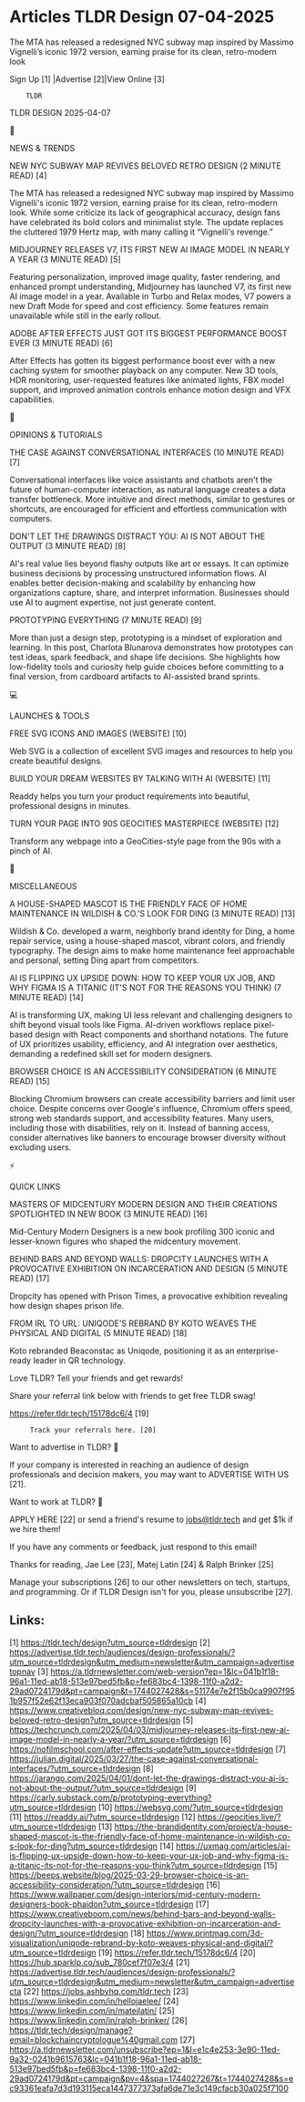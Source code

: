 # Articles TLDR Design 07-04-2025

The MTA has released a redesigned NYC subway map inspired by Massimo
Vignelli’s iconic 1972 version, earning praise for its clean,
retro-modern
look ‌ ‌ ‌ ‌ ‌ ‌ ‌ ‌ ‌ ‌ ‌ ‌ ‌ ‌ ‌ ‌ ‌ ‌ ‌ ‌ ‌ ‌ ‌ ‌ ‌ ‌  ‌ ‌ ‌ ‌ ‌ ‌ ‌ ‌ ‌ ‌ ‌ ‌ ‌ ‌ ‌ ‌ ‌ ‌ ‌ ‌ ‌ ‌ ‌ ‌ ‌ ‌ 


 Sign Up [1] |Advertise [2]|View Online [3] 

		TLDR 

TLDR DESIGN 2025-04-07

📱 

NEWS & TRENDS

 NEW NYC SUBWAY MAP REVIVES BELOVED RETRO DESIGN (2 MINUTE READ) [4] 

 The MTA has released a redesigned NYC subway map inspired by Massimo
Vignelli's iconic 1972 version, earning praise for its clean,
retro-modern look. While some criticize its lack of geographical
accuracy, design fans have celebrated its bold colors and minimalist
style. The update replaces the cluttered 1979 Hertz map, with many
calling it “Vignelli's revenge.” 

 MIDJOURNEY RELEASES V7, ITS FIRST NEW AI IMAGE MODEL IN NEARLY A YEAR
(3 MINUTE READ) [5] 

 Featuring personalization, improved image quality, faster rendering,
and enhanced prompt understanding, Midjourney has launched V7, its
first new AI image model in a year. Available in Turbo and Relax
modes, V7 powers a new Draft Mode for speed and cost efficiency. Some
features remain unavailable while still in the early rollout. 

 ADOBE AFTER EFFECTS JUST GOT ITS BIGGEST PERFORMANCE BOOST EVER (3
MINUTE READ) [6] 

 After Effects has gotten its biggest performance boost ever with a
new caching system for smoother playback on any computer. New 3D
tools, HDR monitoring, user-requested features like animated lights,
FBX model support, and improved animation controls enhance motion
design and VFX capabilities. 

🚀 

OPINIONS & TUTORIALS

 THE CASE AGAINST CONVERSATIONAL INTERFACES (10 MINUTE READ) [7] 

 Conversational interfaces like voice assistants and chatbots aren't
the future of human-computer interaction, as natural language creates
a data transfer bottleneck. More intuitive and direct methods, similar
to gestures or shortcuts, are encouraged for efficient and effortless
communication with computers. 

 DON'T LET THE DRAWINGS DISTRACT YOU: AI IS NOT ABOUT THE OUTPUT (3
MINUTE READ) [8] 

 AI's real value lies beyond flashy outputs like art or essays. It can
optimize business decisions by processing unstructured information
flows. AI enables better decision-making and scalability by enhancing
how organizations capture, share, and interpret information.
Businesses should use AI to augment expertise, not just generate
content. 

 PROTOTYPING EVERYTHING (7 MINUTE READ) [9] 

 More than just a design step, prototyping is a mindset of exploration
and learning. In this post, Charlota Blunarova demonstrates how
prototypes can test ideas, spark feedback, and shape life decisions.
She highlights how low-fidelity tools and curiosity help guide choices
before committing to a final version, from cardboard artifacts to
AI-assisted brand sprints. 

💻 

LAUNCHES & TOOLS

 FREE SVG ICONS AND IMAGES (WEBSITE) [10] 

 Web SVG is a collection of excellent SVG images and resources to help
you create beautiful designs. 

 BUILD YOUR DREAM WEBSITES BY TALKING WITH AI (WEBSITE) [11] 

 Readdy helps you turn your product requirements into beautiful,
professional designs in minutes. 

 TURN YOUR PAGE INTO 90S GEOCITIES MASTERPIECE (WEBSITE) [12] 

 Transform any webpage into a GeoCities-style page from the 90s with a
pinch of AI. 

🎁 

MISCELLANEOUS

 A HOUSE-SHAPED MASCOT IS THE FRIENDLY FACE OF HOME MAINTENANCE IN
WILDISH & CO.'S LOOK FOR DING (3 MINUTE READ) [13] 

 Wildish & Co. developed a warm, neighborly brand identity for Ding, a
home repair service, using a house-shaped mascot, vibrant colors, and
friendly typography. The design aims to make home maintenance feel
approachable and personal, setting Ding apart from competitors. 

 AI IS FLIPPING UX UPSIDE DOWN: HOW TO KEEP YOUR UX JOB, AND WHY FIGMA
IS A TITANIC (IT'S NOT FOR THE REASONS YOU THINK) (7 MINUTE READ) [14]


 AI is transforming UX, making UI less relevant and challenging
designers to shift beyond visual tools like Figma. AI-driven workflows
replace pixel-based design with React components and shorthand
notations. The future of UX prioritizes usability, efficiency, and AI
integration over aesthetics, demanding a redefined skill set for
modern designers. 

 BROWSER CHOICE IS AN ACCESSIBILITY CONSIDERATION (6 MINUTE READ) [15]


 Blocking Chromium browsers can create accessibility barriers and
limit user choice. Despite concerns over Google's influence, Chromium
offers speed, strong web standards support, and accessibility
features. Many users, including those with disabilities, rely on it.
Instead of banning access, consider alternatives like banners to
encourage browser diversity without excluding users. 

⚡ 

QUICK LINKS

 MASTERS OF MIDCENTURY MODERN DESIGN AND THEIR CREATIONS SPOTLIGHTED
IN NEW BOOK (3 MINUTE READ) [16] 

 Mid-Century Modern Designers is a new book profiling 300 iconic and
lesser-known figures who shaped the midcentury movement. 

 BEHIND BARS AND BEYOND WALLS: DROPCITY LAUNCHES WITH A PROVOCATIVE
EXHIBITION ON INCARCERATION AND DESIGN (5 MINUTE READ) [17] 

 Dropcity has opened with Prison Times, a provocative exhibition
revealing how design shapes prison life. 

 FROM IRL TO URL: UNIQODE'S REBRAND BY KOTO WEAVES THE PHYSICAL AND
DIGITAL (5 MINUTE READ) [18] 

 Koto rebranded Beaconstac as Uniqode, positioning it as an
enterprise-ready leader in QR technology. 

Love TLDR? Tell your friends and get rewards!

 Share your referral link below with friends to get free TLDR swag! 

 https://refer.tldr.tech/15178dc6/4 [19] 

		 Track your referrals here. [20] 

Want to advertise in TLDR? 📰

 If your company is interested in reaching an audience of design
professionals and decision makers, you may want to ADVERTISE WITH US
[21]. 

Want to work at TLDR? 💼

 APPLY HERE [22] or send a friend's resume to jobs@tldr.tech and get
$1k if we hire them! 

 If you have any comments or feedback, just respond to this email! 

Thanks for reading, 
Jae Lee [23], Matej Latin [24] & Ralph Brinker [25] 

 Manage your subscriptions [26] to our other newsletters on tech,
startups, and programming. Or if TLDR Design isn't for you, please
unsubscribe [27]. 

 

Links:
------
[1] https://tldr.tech/design?utm_source=tldrdesign
[2] https://advertise.tldr.tech/audiences/design-professionals/?utm_source=tldrdesign&utm_medium=newsletter&utm_campaign=advertisetopnav
[3] https://a.tldrnewsletter.com/web-version?ep=1&lc=041b1f18-96a1-11ed-ab18-513e97bed5fb&p=fe683bc4-1398-11f0-a2d2-29ad0724179d&pt=campaign&t=1744027428&s=51174e7e2f15b0ca9907f951b957f52e62f13eca903f070adcbaf505865a10cb
[4] https://www.creativebloq.com/design/new-nyc-subway-map-revives-beloved-retro-design?utm_source=tldrdesign
[5] https://techcrunch.com/2025/04/03/midjourney-releases-its-first-new-ai-image-model-in-nearly-a-year/?utm_source=tldrdesign
[6] https://nofilmschool.com/after-effects-update?utm_source=tldrdesign
[7] https://julian.digital/2025/03/27/the-case-against-conversational-interfaces/?utm_source=tldrdesign
[8] https://jarango.com/2025/04/01/dont-let-the-drawings-distract-you-ai-is-not-about-the-output/?utm_source=tldrdesign
[9] https://carly.substack.com/p/prototyping-everything?utm_source=tldrdesign
[10] https://websvg.com/?utm_source=tldrdesign
[11] https://readdy.ai/?utm_source=tldrdesign
[12] https://geocities.live/?utm_source=tldrdesign
[13] https://the-brandidentity.com/project/a-house-shaped-mascot-is-the-friendly-face-of-home-maintenance-in-wildish-co-s-look-for-ding?utm_source=tldrdesign
[14] https://uxmag.com/articles/ai-is-flipping-ux-upside-down-how-to-keep-your-ux-job-and-why-figma-is-a-titanic-its-not-for-the-reasons-you-think?utm_source=tldrdesign
[15] https://beeps.website/blog/2025-03-29-browser-choice-is-an-accessibility-consideration/?utm_source=tldrdesign
[16] https://www.wallpaper.com/design-interiors/mid-century-modern-designers-book-phaidon?utm_source=tldrdesign
[17] https://www.creativeboom.com/news/behind-bars-and-beyond-walls-dropcity-launches-with-a-provocative-exhibition-on-incarceration-and-design/?utm_source=tldrdesign
[18] https://www.printmag.com/3d-visualization/uniqode-rebrand-by-koto-weaves-physical-and-digital/?utm_source=tldrdesign
[19] https://refer.tldr.tech/15178dc6/4
[20] https://hub.sparklp.co/sub_780cef7f07e3/4
[21] https://advertise.tldr.tech/audiences/design-professionals/?utm_source=tldrdesign&utm_medium=newsletter&utm_campaign=advertisecta
[22] https://jobs.ashbyhq.com/tldr.tech
[23] https://www.linkedin.com/in/hellojaelee/
[24] https://www.linkedin.com/in/matejlatin/
[25] https://www.linkedin.com/in/ralph-brinker/
[26] https://tldr.tech/design/manage?email=blockchaincryptologue%40gmail.com
[27] https://a.tldrnewsletter.com/unsubscribe?ep=1&l=e1c4e253-3e90-11ed-9a32-0241b9615763&lc=041b1f18-96a1-11ed-ab18-513e97bed5fb&p=fe683bc4-1398-11f0-a2d2-29ad0724179d&pt=campaign&pv=4&spa=1744027267&t=1744027428&s=ec93361eafa7d3d193115eca1447377373afa6de71e3c149cfacb30a025f7100